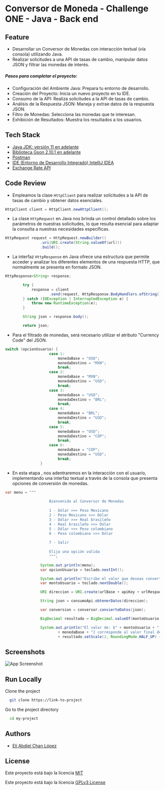 
# Conversor de Moneda - Challenge ONE - Java - Back end


## Feature

- Desarrollar un Conversor de Monedas con interacción textual (vía consola) utilizando Java. 
- Realizar solicitudes a una API de tasas de cambio, manipular datos JSON y filtrar las monedas de interés.

##### Pasos para completar el proyecto:

- Configuración del Ambiente Java: Prepara tu entorno de desarrollo.
- Creación del Proyecto: Inicia un nuevo proyecto en tu IDE.
- Consumo de la API: Realiza solicitudes a la API de tasas de cambio.
- Análisis de la Respuesta JSON: Maneja y extrae datos de la respuesta JSON.
- Filtro de Monedas: Selecciona las monedas que te interesan.
- Exhibición de Resultados: Muestra los resultados a los usuarios.
## Tech Stack

- [Java JDK: versión 11 en adelante](https://www.oracle.com/br/java/technologies/downloads/)
- [Biblioteca Gson 2.10.1 en adelante](https://mvnrepository.com/artifact/com.google.code.gson/gson/2.10.1)
- [Postman](https://www.postman.com/downloads/)
- [IDE (Entorno de Desarrollo Integrado) IntelliJ IDEA](https://www.jetbrains.com/es-es/idea/download/?section=windows)
- [Exchange Rate API](https://www.exchangerate-api.com/)
## Code Review

- Empleamos la clase `HttpClient` para realizar solicitudes a la API de tasas de cambio y obtener datos esenciales.

```java
HttpClient client = HttpClient.newHttpClient();
```

- La clase `HttpRequest` en Java nos brinda un control detallado sobre los parámetros de nuestras solicitudes, lo que resulta esencial para adaptar la consulta a nuestras necesidades específicas.

```java
HttpRequest request = HttpRequest.newBuilder()
                .uri(URI.create(String.valueOf(url)))
                .build();
```

- La interfaz `HttpResponse` en Java ofrece una estructura que permite acceder y analizar los diferentes elementos de una respuesta HTTP, que normalmente se presenta en formato JSON.

```java
HttpResponse<String> response;

        try {
            response = client
                    .send(request, HttpResponse.BodyHandlers.ofString());
        } catch (IOException | InterruptedException e) {
            throw new RuntimeException(e);
        }

        String json = response.body();

        return json;
```

- Para el filtrado de monedas, será necesario utilizar el atributo "Currency Code" del JSON.

```java
switch (opcionUsuario) {
                    case 1:
                        monedaBase = "USD";
                        monedaDestino = "MXN";
                        break;
                    case 2:
                        monedaBase = "MXN";
                        monedaDestino = "USD";
                        break;
                    case 3:
                        monedaBase = "USD";
                        monedaDestino = "BRL";
                        break;
                    case 4:
                        monedaBase = "BRL";
                        monedaDestino = "USD";
                        break;
                    case 5:
                        monedaBase = "USD";
                        monedaDestino = "COP";
                        break;
                    case 6:
                        monedaBase = "COP";
                        monedaDestino = "USD";
                        break;
                }
```

- En esta etapa , nos adentraremos en la interacción con el usuario, implementando una interfaz textual a través de la consola que presenta opciones de conversión de monedas.

```java
var menu = """
                    
                    Bienvenido al Conversor de Monedas
                    
                    1 - Dólar >>> Peso Mexicano
                    2 - Peso Mexicano >>> Dólar
                    3 - Dólar >>> Real brasileño
                    4 - Real brasileño >>> Dólar
                    5 - Dólar >>> Peso colombiano
                    6 - Peso colombiano >>> Dólar
                    
                    7 - Salir
                    
                    Elija una opción valida
                    """;

                System.out.println(menu);
                var opcionUsuario = teclado.nextInt();

                System.out.println("Escribe el valor que deseas convertir");
                var montoUsuario = teclado.nextDouble();

                URI direccion = URI.create(urlBase + apiKey + urlRespuesta + monedaBase + "/" + monedaDestino + "/" + montoUsuario);

                String json = consumoApi.obtenerDatos(direccion);

                var conversion = conversor.convierteDatos(json);

                BigDecimal resultado = BigDecimal.valueOf(montoUsuario * conversion.conversion_rate());

                System.out.println("El valor de: $" + montoUsuario + " ["
                        + monedaBase + "] corresponde al valor final de >>> $"
                        + resultado.setScale(2, RoundingMode.HALF_UP) + " [" + monedaDestino + "].");
```


## Screenshots

![App Screenshot](https://via.placeholder.com/468x300?text=App+Screenshot+Here)


## Run Locally

Clone the project

```bash
  git clone https://link-to-project
```

Go to the project directory

```bash
  cd my-project
```



## Authors

- [Elí Abdiel Chan López](https://www.github.com/EliAbdiel)


## License

Este proyecto está bajo la licencia [MIT](https://choosealicense.com/licenses/mit/)

Este proyecto está bajo la licencia [GPLv3 License](https://opensource.org/licenses/)

